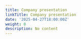 ```yaml
---
title: Company presentation
linkTitle: Company presentation
date: '2025-04-27T18:00:00Z'
weight: 0
description: No content
---
```



